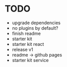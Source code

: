 # TODO
- upgrade dependencies
- no plugins by default?
- finish readme
- starter kit
- starter kit react
- release v1
- readme -> github pages
- starter kit service
